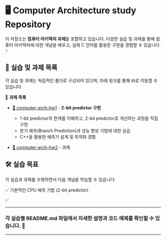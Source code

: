 # 🖥️ Computer Architecture study Repository

이 저장소는 **컴퓨터 아키텍처 과제**를 포함하고 있습니다. 다양한 실습 및 과제를 통해 컴퓨터 아키텍처에 대한 개념을 배우고, 실제 C 언어를 활용한 구현을 경험할 수 있습니다. ✨

## 📂 실습 및 과제 목록
각 실습 및 과제는 독립적인 폴더로 구성되어 있으며, 아래 링크를 통해 바로 이동할 수 있습니다.

🔗 **과제 목록**
- [📌 computer-arch-hw1](https://github.com/ansunho123/Computer-architecture-study/tree/main/computer-arch-hw1) - **2-bit predictor 구현**
  
  - 1-bit predictor의 한계를 이해하고, 2-bit predictor로 개선하는 과정을 직접 구현
  - 분기 예측(Branch Prediction)과 성능 향상 기법에 대한 실습
  - C++을 활용한 예측기 설계 및 최적화 경험
    

    
- [📌 computer-arch-hw2](https://github.com/ansunho123/Computer-architecture-study/tree/main/computer-arch-hw2) - 과제

  



## 🛠️ 실습 목표
각 실습과 과제를 수행하면서 다음 개념을 학습할 수 있습니다:

✅  기본적인 CPU 예측 기법 (2-bit predictor)

✅ 


****************



### 각 실습별 README.md 파일에서 **자세한 설명과 코드 예제**를 확인할 수 있습니다. 🚀

---
